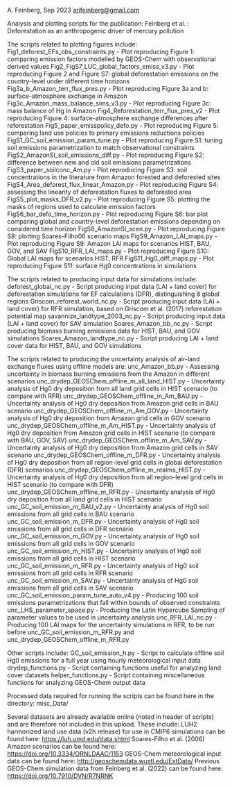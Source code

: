 A. Feinberg, Sep 2023
arifeinberg@gmail.com

Analysis and plotting scripts for the publication: Feinberg et al. : Deforestation as an anthropogenic driver of mercury pollution


The scripts related to plotting figures include:
Fig1_deforest_EFs_obs_constraints.py - Plot reproducing Figure 1: comparing emission factors modelled by GEOS-Chem with observational derived values
Fig2_FigS7_LUC_global_factors_emiss_v3.py - Plot reproducing Figure 2 and Figure S7: global deforestation emissions on the country-level under different time horizons
Fig3a_b_Amazon_terr_flux_pres.py - Plot reproducing Figure 3a and b: surface-atmosphere exchange in Amazon
Fig3c_Amazon_mass_balance_sims_v3.py - Plot reproducing Figure 3c: mass balance of Hg in Amazon
Fig4_Reforestation_terr_flux_pres_v2 - Plot reproducing Figure 4: surface-atmosphere exchange differences after reforestation 
Fig5_paper_emisspolicy_defo.py - Plot reproducing Figure 5: comparing land use policies to primary emissions reductions policies
FigS1_GC_soil_emission_param_tune.py - Plot reproducing Figure S1: tuning soil emissions parametrization to match observational constraints
FigS2_AmazonSI_soil_emissions_diff.py - Plot reproducing Figure S2: difference between new and old soil emissions parametrizations
FigS3_paper_soilconc_Am.py - Plot reproducing Figure S3: soil concentrations in the literature from Amazon forested and deforested sites
FigS4_Area_deforest_flux_linear_Amazon.py - Plot reproducing Figure S4: assessing the linearity of deforestation fluxes to deforested area
FigS5_plot_masks_DFR_v2.py - Plot reproducing Figure S5: plotting the masks of regions used to calculate emission factors
FigS6_bar_defo_time_horizon.py - Plot reproducing Figure S6: bar plot comparing global and country-level deforestation emissions depending on considered time horizon
FigS8_AmazonSI_scen.py - Plot reproducing Figure S8: plotting Soares-Filho06 scenario maps 
FigS9_Amazon_LAI_maps.py - Plot reproducing Figure S9: Amazon LAI maps for scenarios HIST, BAU, GOV, and SAV
FigS10_RFR_LAI_maps.py - Plot reproducing Figure S10: Global LAI maps for scenarios HIST, RFR
FigS11_Hg0_diff_maps.py - Plot reproducing Figure S11: surface Hg0 concentrations in simulations

The scripts related to producing input data for simulations include:
deforest_global_nc.py - Script producing input data (LAI + land cover) for deforestation simulations for EF calculations (DFR), distinguishing 8 global regions
Griscom_reforest_world_nc.py - Script producing input data (LAI + land cover) for RFR simulation, based on Griscom et al. (2017) reforestation potential map
savannize_landtype_2003_nc.py - Script producing input data (LAI + land cover) for SAV simulation
Soares_Amazon_bb_nc.py - Script producing biomass burning emissions data for HIST, BAU, and GOV simulations
Soares_Amazon_landtype_nc.py - Script producing LAI + land cover data for HIST, BAU, and GOV simulations

The scripts related to producing the uncertainty analysis of air-land exchange fluxes using offline models are:
unc_Amazon_bb.py - Assessing uncertainty in biomass burning emissions from the Amazon in different scenarios
unc_drydep_GEOSChem_offline_m_all_land_HIST.py - Uncertainty analysis of Hg0 dry deposition from all land grid cells in HIST scenario (to compare with RFR)
unc_drydep_GEOSChem_offline_m_Am_BAU.py - Uncertainty analysis of Hg0 dry deposition from Amazon grid cells in BAU scenario
unc_drydep_GEOSChem_offline_m_Am_GOV.py - Uncertainty analysis of Hg0 dry deposition from Amazon grid cells in GOV scenario
unc_drydep_GEOSChem_offline_m_Am_HIST.py - Uncertainty analysis of Hg0 dry deposition from Amazon grid cells in HIST scenario (to compare with BAU, GOV, SAV)
unc_drydep_GEOSChem_offline_m_Am_SAV.py - Uncertainty analysis of Hg0 dry deposition from Amazon grid cells in SAV scenario
unc_drydep_GEOSChem_offline_m_DFR.py - Uncertainty analysis of Hg0 dry deposition from all region-level grid cells in global deforestation (DFR) scenarios
unc_drydep_GEOSChem_offline_m_realms_HIST.py - Uncertainty analysis of Hg0 dry deposition from all region-level grid cells in HIST scenario (to compare with DFR)
unc_drydep_GEOSChem_offline_m_RFR.py - Uncertainty analysis of Hg0 dry deposition from all land grid cells in HIST scenario
unc_GC_soil_emission_m_BAU_v2.py - Uncertainty analysis of Hg0 soil emissions from all grid cells in BAU scenario
unc_GC_soil_emission_m_DFR.py - Uncertainty analysis of Hg0 soil emissions from all grid cells in DFR scenario
unc_GC_soil_emission_m_GOV.py - Uncertainty analysis of Hg0 soil emissions from all grid cells in GOV scenario
unc_GC_soil_emission_m_HIST.py - Uncertainty analysis of Hg0 soil emissions from all grid cells in HIST scenario
unc_GC_soil_emission_m_RFR.py - Uncertainty analysis of Hg0 soil emissions from all grid cells in RFR scenario
unc_GC_soil_emission_m_SAV.py - Uncertainty analysis of Hg0 soil emissions from all grid cells in SAV scenario
unc_GC_soil_emission_param_tune_auto_v4.py - Producing 100 soil emissions parametrizations that fall within bounds of observed constraints
unc_LHS_parameter_space.py - Producing the Latin Hypercube Sampling of parameter values to be used in uncertainty analysis
unc_RFR_LAI_nc.py - Producing 100 LAI maps for the uncertainty simulations in RFR, to be run before unc_GC_soil_emission_m_RFR.py and unc_drydep_GEOSChem_offline_m_RFR.py

Other scripts include:
GC_soil_emission_h.py - Script to calculate offline soil Hg0 emissions for a full year using hourly meteorological input data
drydep_functions.py - Script containing functions useful for analyzing land cover datasets
helper_functions.py - Script containing miscellaneous functions for analyzing GEOS-Chem output data

Processed data required for running the scripts can be found here in the directory: misc_Data/

Several datasets are already available online (noted in header of scripts) and are therefore not included in this upload. These include:
LUH2 harmonized land use data (v2h release) for use in CMIP6 simulations can be found here: https://luh.umd.edu/data.shtml 
Soares-Filho et al. (2006) Amazon scenarios can be found here: https://doi.org/10.3334/ORNLDAAC/1153
GEOS-Chem meteorological input data can be found here: http://geoschemdata.wustl.edu/ExtData/
Previous GEOS-Chem simulation data from Feinberg et al. (2022) can be found here: https://doi.org/10.7910/DVN/R7NRNK
